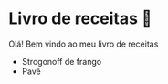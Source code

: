 # Livro de receitas :cake:

Olá! Bem vindo ao meu livro de receitas

- Strogonoff de frango
- Pavê



